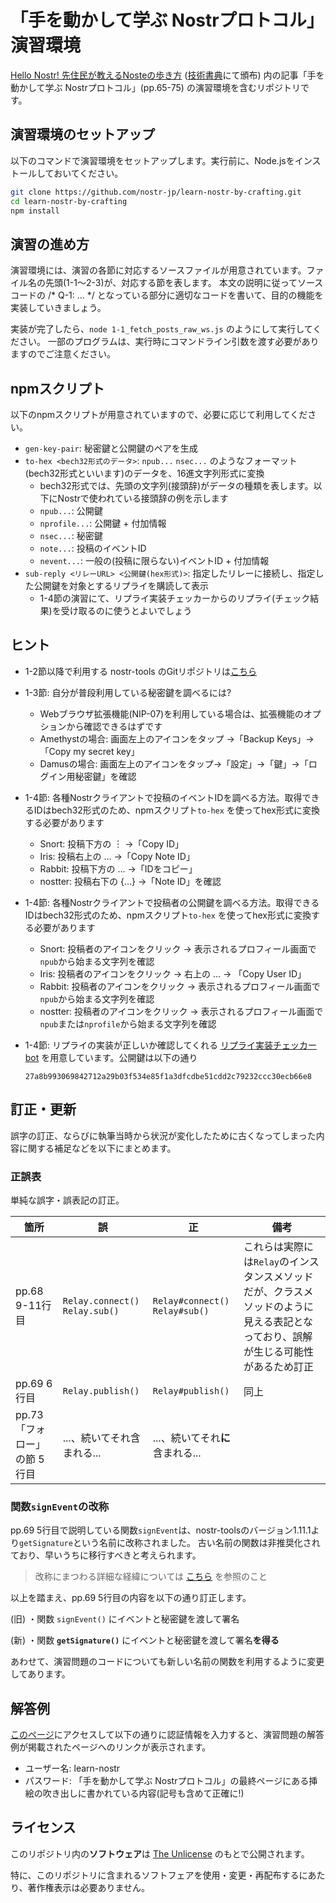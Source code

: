 # 「手を動かして学ぶ Nostrプロトコル」 演習環境
[Hello Nostr! 先住民が教えるNosteの歩き方](https://nip-book.nostr-jp.org/book/1/) ([技術書典](https://techbookfest.org/)にて頒布) 内の記事「手を動かして学ぶ Nostrプロトコル」(pp.65-75) の演習環境を含むリポジトリです。

## 演習環境のセットアップ

以下のコマンドで演習環境をセットアップします。実行前に、Node.jsをインストールしておいてください。

```bash
git clone https://github.com/nostr-jp/learn-nostr-by-crafting.git
cd learn-nostr-by-crafting
npm install
```

## 演習の進め方

演習環境には、演習の各節に対応するソースファイルが用意されています。ファイル名の先頭(1-1〜2-3)が、対応する節を表します。 
本文の説明に従ってソースコードの /* Q-1: ... */ となっている部分に適切なコードを書いて、目的の機能を実装していきましょう。

実装が完了したら、`node 1-1_fetch_posts_raw_ws.js` のようにして実行してください。
一部のプログラムは、実行時にコマンドライン引数を渡す必要がありますのでご注意ください。

## npmスクリプト

以下のnpmスクリプトが用意されていますので、必要に応じて利用してください。

- `gen-key-pair`: 秘密鍵と公開鍵のペアを生成
- `to-hex <bech32形式のデータ>`: `npub...` `nsec...` のようなフォーマット(bech32形式といいます)のデータを、16進文字列形式に変換
  - bech32形式では、先頭の文字列(接頭辞)がデータの種類を表します。以下にNostrで使われている接頭辞の例を示します
  - `npub...`: 公開鍵
  - `nprofile...`: 公開鍵 + 付加情報
  - `nsec...`: 秘密鍵
  - `note...`: 投稿のイベントID
  - `nevent...`: 一般の(投稿に限らない)イベントID + 付加情報
- `sub-reply <リレーURL> <公開鍵(hex形式)>`: 指定したリレーに接続し、指定した公開鍵を対象とするリプライを購読して表示
  - 1-4節の演習にて、リプライ実装チェッカーからのリプライ(チェック結果)を受け取るのに使うとよいでしょう

## ヒント
- 1-2節以降で利用する nostr-tools のGitリポジトリは[こちら](https://github.com/nbd-wtf/nostr-tools)
- 1-3節: 自分が普段利用している秘密鍵を調べるには?
  - Webブラウザ拡張機能(NIP-07)を利用している場合は、拡張機能のオプションから確認できるはずです
  - Amethystの場合: 画面左上のアイコンをタップ →「Backup Keys」→「Copy my secret key」
  - Damusの場合: 画面左上のアイコンをタップ→「設定」→「鍵」→「ログイン用秘密鍵」を確認
- 1-4節: 各種Nostrクライアントで投稿のイベントIDを調べる方法。取得できるIDはbech32形式のため、npmスクリプト`to-hex` を使ってhex形式に変換する必要があります
  - Snort: 投稿下方の ︙ →「Copy ID」
  - Iris: 投稿右上の … →「Copy Note ID」
  - Rabbit: 投稿下方の … →「IDをコピー」
  - nostter: 投稿右下の {…} →「Note ID」を確認
- 1-4節: 各種Nostrクライアントで投稿者の公開鍵を調べる方法。取得できるIDはbech32形式のため、npmスクリプト`to-hex` を使ってhex形式に変換する必要があります
  - Snort: 投稿者のアイコンをクリック → 表示されるプロフィール画面で`npub`から始まる文字列を確認
  - Iris: 投稿者のアイコンをクリック → 右上の … → 「Copy User ID」
  - Rabbit: 投稿者のアイコンをクリック → 表示されるプロフィール画面で`npub`から始まる文字列を確認
  - nostter: 投稿者のアイコンをクリック → 表示されるプロフィール画面で`npub`または`nprofile`から始まる文字列を確認
- 1-4節: リプライの実装が正しいか確認してくれる [リプライ実装チェッカーbot](https://nostx.shino3.net/npub1y75tnycxnpp8z23fkql4xn597x3alnd728xa93ujxtxvxrktvm5qf3rg9u/) を用意しています。公開鍵は以下の通り

  ```
  27a8b993069842712a29b03f534e85f1a3dfcdbe51cdd2c79232ccc30ecb66e8
  ```

## 訂正・更新
誤字の訂正、ならびに執筆当時から状況が変化したために古くなってしまった内容に関する補足などを以下にまとめます。

### 正誤表
単純な誤字・誤表記の訂正。

|箇所|誤|正|備考|
|---|--|--|---|
|pp.68 9-11行目|`Relay.connect()`<br>`Relay.sub()`|`Relay#connect()`<br>`Relay#sub()`|これらは実際には`Relay`のインスタンスメソッドだが、クラスメソッドのように見える表記となっており、誤解が生じる可能性があるため訂正|
|pp.69 6行目|`Relay.publish()`|`Relay#publish()`|同上|
|pp.73 「フォロー」の節 5行目|...、続いてそれ含まれる...|...、続いてそれ**に**含まれる...||


### 関数`signEvent`の改称
pp.69 5行目で説明している関数`signEvent`は、nostr-toolsのバージョン1.11.1より`getSignature`という名前に改称されました。
古い名前の関数は非推奨化されており、早いうちに移行すべきと考えられます。

> 改称にまつわる詳細な経緯については [こちら](https://github.com/nbd-wtf/nostr-tools/pull/195) を参照のこと


以上を踏まえ、pp.69 5行目の内容を以下の通り訂正します。

(旧) ・関数 `signEvent()` にイベントと秘密鍵を渡して署名

(新) ・関数 **`getSignature()`** にイベントと秘密鍵を渡して署名**を得る**

あわせて、演習問題のコードについても新しい名前の関数を利用するように変更してあります。


## 解答例
[このページ](https://lnbc-answer-gate.jiftechnify.workers.dev/)にアクセスして以下の通りに認証情報を入力すると、演習問題の解答例が掲載されたページへのリンクが表示されます。

- ユーザー名: learn-nostr
- パスワード: 「手を動かして学ぶ Nostrプロトコル」の最終ページにある挿絵の吹き出しに書かれている内容(記号も含めて正確に!)

## ライセンス
このリポジトリ内の**ソフトウェア**は [The Unlicense](https://unlicense.org/) のもとで公開されます。

特に、このリポジトリに含まれるソフトフェアを使用・変更・再配布するにあたり、著作権表示は必要ありません。
